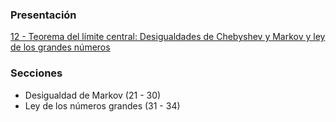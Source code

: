 ### Presentación

[12 - Teorema del límite central: Desigualdades de Chebyshev y Markov y ley de los grandes números](https://www.overleaf.com/project/5c376b1f3d7cdc5c9060a1da)

### Secciones
- Desigualdad de Markov (21 - 30)
- Ley de los números grandes (31 - 34)
